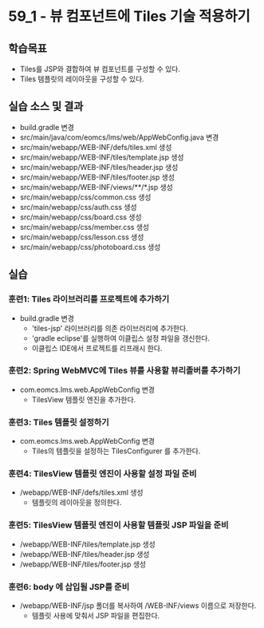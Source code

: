 # 59_1 - 뷰 컴포넌트에 Tiles 기술 적용하기

## 학습목표

- Tiles를 JSP와 결합하여 뷰 컴포넌트를 구성할 수 있다.
- Tiles 템플릿의 레이아웃을 구성할 수 있다.

## 실습 소스 및 결과

- build.gradle 변경
- src/main/java/com/eomcs/lms/web/AppWebConfig.java 변경
- src/main/webapp/WEB-INF/defs/tiles.xml 생성
- src/main/webapp/WEB-INF/tiles/template.jsp 생성
- src/main/webapp/WEB-INF/tiles/header.jsp 생성
- src/main/webapp/WEB-INF/tiles/footer.jsp 생성
- src/main/webapp/WEB-INF/views/**/*.jsp 생성
- src/main/webapp/css/common.css 생성
- src/main/webapp/css/auth.css 생성
- src/main/webapp/css/board.css 생성
- src/main/webapp/css/member.css 생성
- src/main/webapp/css/lesson.css 생성
- src/main/webapp/css/photoboard.css 생성
  
## 실습  

### 훈련1: Tiles 라이브러리를 프로젝트에 추가하기

- build.gradle 변경
  - 'tiles-jsp' 라이브러리를 의존 라이브러리에 추가한다.
  - 'gradle eclipse'를 실행하여 이클립스 설정 파일을 갱신한다.
  - 이클립스 IDE에서 프로젝트를 리프래시 한다.
 
### 훈련2: Spring WebMVC에 Tiles 뷰를 사용할 뷰리졸버를 추가하기

- com.eomcs.lms.web.AppWebConfig 변경
  - TilesView 템플릿 엔진을 추가한다.

### 훈련3: Tiles 템플릿 설정하기

- com.eomcs.lms.web.AppWebConfig 변경
  - Tiles의 템플릿을 설정하는 TilesConfigurer 를 추가한다.
  

### 훈련4: TilesView 템플릿 엔진이 사용할 설정 파일 준비

- /webapp/WEB-INF/defs/tiles.xml 생성
  - 템플릿의 레이아웃을 정의한다.
  
### 훈련5: TilesView 템플릿 엔진이 사용할 템플릿 JSP 파일을 준비

- /webapp/WEB-INF/tiles/template.jsp 생성
- /webapp/WEB-INF/tiles/header.jsp 생성
- /webapp/WEB-INF/tiles/footer.jsp 생성

### 훈련6: body 에 삽입될 JSP를 준비

- /webapp/WEB-INF/jsp 폴더를 복사하여 /WEB-INF/views 이름으로 저장한다.
  - 템플릿 사용에 맞춰서 JSP 파일을 편집한다. 

  